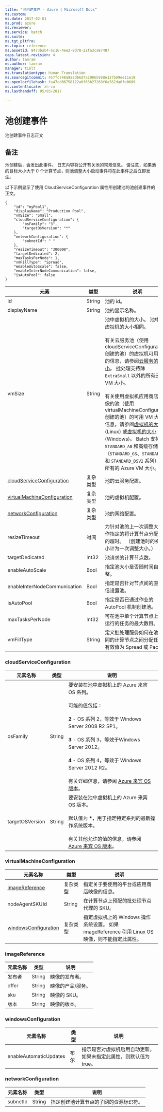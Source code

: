 ```yaml
---
title: "池创建事件 - Azure | Microsoft Docs"
ms.custom: 
ms.date: 2017-02-01
ms.prod: azure
ms.reviewer: 
ms.service: batch
ms.suite: 
ms.tgt_pltfrm: 
ms.topic: reference
ms.assetid: 8473bab4-6c16-4ee2-8d78-22fa3ca87487
caps.latest.revision: 4
author: tamram
ms.author: tamram
manager: timlt
ms.translationtype: Human Translation
ms.sourcegitcommit: 457fc748a9a2d66d7a2906b988e127b09ee11e18
ms.openlocfilehash: fa47cd86758122a0f63b27268f6a582da0fe0689
ms.contentlocale: zh-cn
ms.lasthandoff: 05/05/2017

---
```

# <a name="pool-create-event"></a>池创建事件
池创建事件日志正文

## <a name="remarks"></a>备注
 池创建后，会发出此事件。 日志内容将公开有关池的常规信息。 请注意，如果池的目标大小大于 0 个计算节点，则池调整大小启动事件将在此事件之后立即发生。

 以下示例显示了使用 CloudServiceConfiguration 属性所创建池的池创建事件的正文。

```
{
    "id": "myPool1",
    "displayName": "Production Pool",
    "vmSize": "Small",
    "cloudServiceConfiguration": {
        "osFamily": "3",
        "targetOsVersion": "*"
    },
    "networkConfiguration": {
        "subnetId": " "
    },
    "resizeTimeout": "300000",
    "targetDedicated": 2,
    "maxTasksPerNode": 1,
    "vmFillType": "Spread",
    "enableAutoScale": false,
    "enableInterNodeCommunication": false,
    "isAutoPool": false
}
```

|元素|类型|说明|
|-------------|----------|-----------|
|id|String|池的 id。|
|displayName|String|池的显示名称。|
|vmSize|String|池中虚拟机的大小。 池中所有虚拟机的大小相同。 <br/><br/> 有关云服务池（使用 cloudServiceConfiguration 创建的池）的虚拟机可用大小的信息，请参阅[云服务的大小](/documentation/articles/cloud-services-sizes-specs/)。 批处理支持除 `ExtraSmall` 以外的所有云服务 VM 大小。<br/><br/> 有关使用虚拟机应用商店中映像的池（使用 virtualMachineConfiguration 创建的池）的可用 VM 大小的信息，请参阅[虚拟机的大小](/documentation/articles/virtual-machines-linux-sizes/) (Linux) 或[虚拟机的大小](/documentation/articles/virtual-machines-windows-sizes/) (Windows)。 Batch 支持除 `STANDARD_A0` 和高级存储大小（`STANDARD_GS`、`STANDARD_DS` 和 `STANDARD_DSV2` 系列）以外所有的 Azure VM 大小。|
|[cloudServiceConfiguration](#bk_csconf)|复杂类型|池的云服务配置。|
|[virtualMachineConfiguration](#bk_vmconf)|复杂类型|池的虚拟机配置。|
|[networkConfiguration](#bk_netconf)|复杂类型|池的网络配置。|
|resizeTimeout|时间|为针对池的上一次调整大小操作指定的将计算节点分配到池的超时。  （创建池时的初始大小计为一次调整大小。）|
|targetDedicated|Int32|池请求的计算节点数。|
|enableAutoScale|Bool|指定池大小是否随时间自动调整。|
|enableInterNodeCommunication|Bool|指定是否针对节点间的直接通信设置池。|
|isAutoPool|Bool|指定是否已通过作业的 AutoPool 机制创建池。|
|maxTasksPerNode|Int32|可在池中单个计算节点上并发运行的任务的最大数目。|
|vmFillType|String|定义批处理服务如何在池中不同的计算节点之间分配任务。 有效值为 Spread 或 Pack。|

###  <a name="bk_csconf"></a> cloudServiceConfiguration

|元素名称|类型|说明|
|------------------|----------|-----------|
|osFamily|String|要安装在池中虚拟机上的 Azure 来宾 OS 系列。<br /><br /> 可能的值包括：<br /><br /> **2** - OS 系列 2，等效于 Windows Server 2008 R2 SP1。<br /><br /> **3** - OS 系列 3，等效于Windows Server 2012。<br /><br /> **4** - OS 系列 4，等效于 Windows Server 2012 R2。<br /><br /> 有关详细信息，请参阅 [Azure 来宾 OS 版本](/documentation/articles/cloud-services-guestos-update-matrix/#releases/)。|
|targetOSVersion|String|要安装在池中虚拟机上的 Azure 来宾 OS 版本。<br /><br /> 默认值为 **\***，用于指定特定系列的最新操作系统版本。<br /><br /> 有关其他允许的值的信息，请参阅 [Azure 来宾 OS 版本](/documentation/articles/cloud-services-guestos-update-matrix/#releases/)。|

###  <a name="bk_vmconf"></a> virtualMachineConfiguration

|元素名称|类型|说明|
|------------------|----------|-----------|
|[imageReference](#bk_imgref)|复杂类型|指定关于要使用的平台或应用商店映像的信息。|
|nodeAgentSKUId|String|在计算节点上预配的批处理节点代理的 SKU。|
|[windowsConfiguration](#bk_winconf)|复杂类型|指定虚拟机上的 Windows 操作系统设置。 如果 imageReference 引用 Linux OS 映像，则不能指定此属性。|

###  <a name="bk_imgref"></a> imageReference

|元素名称|类型|说明|
|------------------|----------|-----------|
|发布者|String|映像的发布者。|
|offer|String|映像的产品/服务。|
|sku|String|映像的 SKU。|
|版本|String|映像的版本。|

###  <a name="bk_winconf"></a> windowsConfiguration

|元素名称|类型|说明|
|------------------|----------|-----------|
|enableAutomaticUpdates|布尔|指示是否对虚拟机启用自动更新。 如果未指定此属性，则默认值为 true。|

###  <a name="bk_netconf"></a> networkConfiguration

|元素名称|类型|说明|
|------------------|--------------|----------|
|subnetId|String|指定创建池计算节点的子网的资源标识符。|


